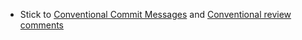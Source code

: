 - Stick to [Conventional Commit Messages](https://gist.github.com/qoomon/5dfcdf8eec66a051ecd85625518cfd13) and [Conventional review comments](https://conventionalcomments.org/)